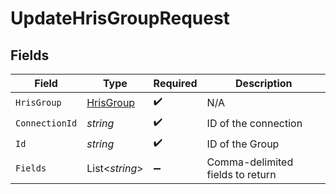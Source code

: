 # UpdateHrisGroupRequest


## Fields

| Field                                             | Type                                              | Required                                          | Description                                       |
| ------------------------------------------------- | ------------------------------------------------- | ------------------------------------------------- | ------------------------------------------------- |
| `HrisGroup`                                       | [HrisGroup](../../Models/Components/HrisGroup.md) | :heavy_check_mark:                                | N/A                                               |
| `ConnectionId`                                    | *string*                                          | :heavy_check_mark:                                | ID of the connection                              |
| `Id`                                              | *string*                                          | :heavy_check_mark:                                | ID of the Group                                   |
| `Fields`                                          | List<*string*>                                    | :heavy_minus_sign:                                | Comma-delimited fields to return                  |